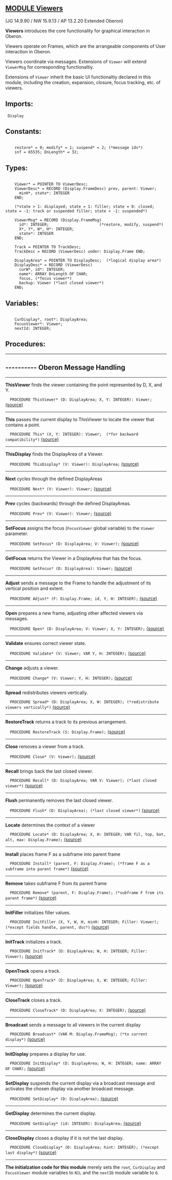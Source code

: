 
## [MODULE Viewers](https://github.com/io-core/Oberon/blob/main/Viewers.Mod)

(JG 14.9.90 / NW 15.9.13 / AP 13.2.20 Extended Oberon)

**Viewers** introduces the core functionality for graphical interaction in Oberon.

Viewers operate on Frames, which are the arrangeable components of User interaction in Oberon.

Viewers coordinate via messages. Extensions of `Viewer` will extend `ViewerMsg` for corresponding functionaltiy.

Extensions of `Viewer` inherit the basic UI functionaltiy declared in this module, including the creation, expansion, closure, focus tracking, etc. of viewers.


  ## Imports:
` Display`

## Constants:
```
 
    restore* = 0; modify* = 1; suspend* = 2; (*message ids*)
    inf = 65535; DnLength* = 32;

```
## Types:
```
 
    Viewer* = POINTER TO ViewerDesc;
    ViewerDesc* = RECORD (Display.FrameDesc) prev, parent: Viewer;
      minH*, state*: INTEGER
    END;

    (*state > 1: displayed; state = 1: filler; state = 0: closed; state = -1: track or suspended filler; state < -1: suspended*)

    ViewerMsg* = RECORD (Display.FrameMsg)
      id*: INTEGER;                      (*restore, modify, suspend*)
      X*, Y*, W*, H*: INTEGER;
      state*: INTEGER
    END;

    Track = POINTER TO TrackDesc;
    TrackDesc = RECORD (ViewerDesc) under: Display.Frame END;

    DisplayArea* = POINTER TO DisplayDesc;  (*logical display area*)
    DisplayDesc* = RECORD (ViewerDesc)
      curW*, id*: INTEGER;
      name*: ARRAY DnLength OF CHAR;
      focus, (*focus viewer*)
      backup: Viewer (*last closed viewer*)
    END;

```
## Variables:
```
 
    CurDisplay*, root*: DisplayArea;
    FocusViewer*: Viewer;
    nextId: INTEGER;

```
## Procedures:
---
## ---------- Oberon Message Handling
---
**ThisViewer** finds the viewer containing the point represented by D, X, and Y.

`  PROCEDURE ThisViewer* (D: DisplayArea; X, Y: INTEGER): Viewer;` [(source)](https://github.com/io-core/Oberon/blob/main/Viewers.Mod#L63)

---
**This** passes the current display to ThisViewer to locate the viewer that contains a point.

`  PROCEDURE This* (X, Y: INTEGER): Viewer;  (*for backward compatibility*)` [(source)](https://github.com/io-core/Oberon/blob/main/Viewers.Mod#L80)

---
**ThisDisplay** finds the DisplayArea of a Viewer.

`  PROCEDURE ThisDisplay* (V: Viewer): DisplayArea;` [(source)](https://github.com/io-core/Oberon/blob/main/Viewers.Mod#L91)

---
**Next** cycles through the defined DisplayAreas 

`  PROCEDURE Next* (V: Viewer): Viewer;` [(source)](https://github.com/io-core/Oberon/blob/main/Viewers.Mod#L101)

---
**Prev** cycles (backwards) through the defined DisplayAreas.

`  PROCEDURE Prev* (V: Viewer): Viewer;` [(source)](https://github.com/io-core/Oberon/blob/main/Viewers.Mod#L111)

---
**SetFocus** assigns the focus (`FocusViewer` global variable) to the `Viewer` parameter. 

`  PROCEDURE SetFocus* (D: DisplayArea; V: Viewer);` [(source)](https://github.com/io-core/Oberon/blob/main/Viewers.Mod#L119)

---
**GetFocus** returns the Viewer in a DisplayArea that has the focus. 

`  PROCEDURE GetFocus* (D: DisplayArea): Viewer;` [(source)](https://github.com/io-core/Oberon/blob/main/Viewers.Mod#L128)

---
**Adjust** sends a message to the Frame to handle the adjustment of its vertical position and extent.

`  PROCEDURE Adjust* (F: Display.Frame; id, Y, H: INTEGER);` [(source)](https://github.com/io-core/Oberon/blob/main/Viewers.Mod#L136)

---
**Open** prepares a new frame, adjusting other affected viewers via messages.

`  PROCEDURE Open* (D: DisplayArea; V: Viewer; X, Y: INTEGER);` [(source)](https://github.com/io-core/Oberon/blob/main/Viewers.Mod#L145)

---
**Validate** ensures correct viewer state. 

`  PROCEDURE Validate* (V: Viewer; VAR Y, H: INTEGER);` [(source)](https://github.com/io-core/Oberon/blob/main/Viewers.Mod#L172)

---
**Change** adjusts a viewer. 

`  PROCEDURE Change* (V: Viewer; Y, H: INTEGER);` [(source)](https://github.com/io-core/Oberon/blob/main/Viewers.Mod#L192)

---
**Spread** redistributes viewers vertically. 

`  PROCEDURE Spread* (D: DisplayArea; X, W: INTEGER); (*redistribute viewers vertically*)` [(source)](https://github.com/io-core/Oberon/blob/main/Viewers.Mod#L235)

---
**RestoreTrack** returns a track to its previous arrangement. 

`  PROCEDURE RestoreTrack (S: Display.Frame);` [(source)](https://github.com/io-core/Oberon/blob/main/Viewers.Mod#L261)

---
**Close** removes a viewer from a track.

`  PROCEDURE Close* (V: Viewer);` [(source)](https://github.com/io-core/Oberon/blob/main/Viewers.Mod#L277)

---
**Recall** brings back the last closed viewer.

`  PROCEDURE Recall* (D: DisplayArea; VAR V: Viewer); (*last closed viewer*)` [(source)](https://github.com/io-core/Oberon/blob/main/Viewers.Mod#L301)

---
**Flush** permanently removes the last closed viewer. 

`  PROCEDURE Flush* (D: DisplayArea); (*last closed viewer*)` [(source)](https://github.com/io-core/Oberon/blob/main/Viewers.Mod#L309)

---
**Locate** determines the context of a viewer

`  PROCEDURE Locate* (D: DisplayArea; X, H: INTEGER; VAR fil, top, bot, alt, max: Display.Frame);` [(source)](https://github.com/io-core/Oberon/blob/main/Viewers.Mod#L317)

---
**Install** places frame F as a subframe into parent frame

`  PROCEDURE Install* (parent, F: Display.Frame); (*frame F as a subframe into parent frame*)` [(source)](https://github.com/io-core/Oberon/blob/main/Viewers.Mod#L344)

---
**Remove** takes subframe F from its parent frame

`  PROCEDURE Remove* (parent, F: Display.Frame); (*subframe F from its parent frame*)` [(source)](https://github.com/io-core/Oberon/blob/main/Viewers.Mod#L358)

---
**InitFiller** initializes filler values.

`  PROCEDURE InitFiller (X, Y, W, H, minH: INTEGER; Filler: Viewer); (*except fields handle, parent, dsc*)` [(source)](https://github.com/io-core/Oberon/blob/main/Viewers.Mod#L372)

---
**InitTrack** initializes a track.

`  PROCEDURE InitTrack* (D: DisplayArea; W, H: INTEGER; Filler: Viewer);` [(source)](https://github.com/io-core/Oberon/blob/main/Viewers.Mod#L381)

---
**OpenTrack** opens a track. 

`  PROCEDURE OpenTrack* (D: DisplayArea; X, W: INTEGER; Filler: Viewer);` [(source)](https://github.com/io-core/Oberon/blob/main/Viewers.Mod#L397)

---
**CloseTrack** closes a track. 

`  PROCEDURE CloseTrack* (D: DisplayArea; X: INTEGER);` [(source)](https://github.com/io-core/Oberon/blob/main/Viewers.Mod#L422)

---
**Broadcast** sends a message to all viewers in the current display

`  PROCEDURE Broadcast* (VAR M: Display.FrameMsg); (*to current display*)` [(source)](https://github.com/io-core/Oberon/blob/main/Viewers.Mod#L443)

---
**InitDisplay** prepares a display for use. 

`  PROCEDURE InitDisplay* (D: DisplayArea; W, H: INTEGER; name: ARRAY OF CHAR);` [(source)](https://github.com/io-core/Oberon/blob/main/Viewers.Mod#L460)

---
**SetDisplay** suspends the current display via a broadcast message and activates the chosen display via another broadcast message.

`  PROCEDURE SetDisplay* (D: DisplayArea);` [(source)](https://github.com/io-core/Oberon/blob/main/Viewers.Mod#L476)

---
**GetDisplay** determines the current display.

`  PROCEDURE GetDisplay* (id: INTEGER): DisplayArea;` [(source)](https://github.com/io-core/Oberon/blob/main/Viewers.Mod#L487)

---
**CloseDisplay** closes a display if it is not the last display.

`  PROCEDURE CloseDisplay* (D: DisplayArea; hint: INTEGER); (*except last display*)` [(source)](https://github.com/io-core/Oberon/blob/main/Viewers.Mod#L498)

---
**The initialzation code for this module** merely sets the `root`, `CurDisplay` and `FocusViewer` module variables to `NIL` and the `nextID` module variable to `0`.

